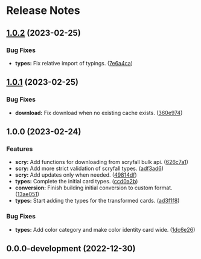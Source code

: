 # Release Notes

## [1.0.2](https://github.com/CubeArtisan/carddb/compare/v1.0.1...v1.0.2) (2023-02-25)


### Bug Fixes

* **types:** Fix relative import of typings. ([7e6a4ca](https://github.com/CubeArtisan/carddb/commit/7e6a4cad634f381231072216eb3a1dbc74874ff3))

## [1.0.1](https://github.com/CubeArtisan/carddb/compare/v1.0.0...v1.0.1) (2023-02-25)


### Bug Fixes

* **download:** Fix download when no existing cache exists. ([360e974](https://github.com/CubeArtisan/carddb/commit/360e9744443c77b482eb4866bf8d28a8a75589f1))

## 1.0.0 (2023-02-24)


### Features

* **scry:** Add functions for downloading from scryfall bulk api. ([626c7a1](https://github.com/CubeArtisan/carddb/commit/626c7a1add3d083df5025eba8e6f7f8745408dce))
* **scry:** Add more strict validation of scryfall types. ([adf3ad6](https://github.com/CubeArtisan/carddb/commit/adf3ad62fe54857c10558e737223cf92bf6596e2))
* **scry:** Add updates only when needed. ([49814df](https://github.com/CubeArtisan/carddb/commit/49814df3c808f8ec7ab7acd704aaafa96152644e))
* **types:** Complete the initial card types. ([ccd0a2b](https://github.com/CubeArtisan/carddb/commit/ccd0a2bc81e7558d35427ae595c134f997c4a5bc))
* **conversion:** Finish building initial conversion to custom format. ([13ae051](https://github.com/CubeArtisan/carddb/commit/13ae0514fb6281ec0c209c038408580fb71ecea6))
* **types:** Start adding the types for the transformed cards. ([ad3f1f8](https://github.com/CubeArtisan/carddb/commit/ad3f1f865924f54d9f05b69c951c8b079cf5a37e))


### Bug Fixes

* **types:** Add color category and make color identity card wide. ([1dc6e26](https://github.com/CubeArtisan/carddb/commit/1dc6e262e3cb239e5348770c095dff0b5c428cbc))

## 0.0.0-development (2022-12-30)
